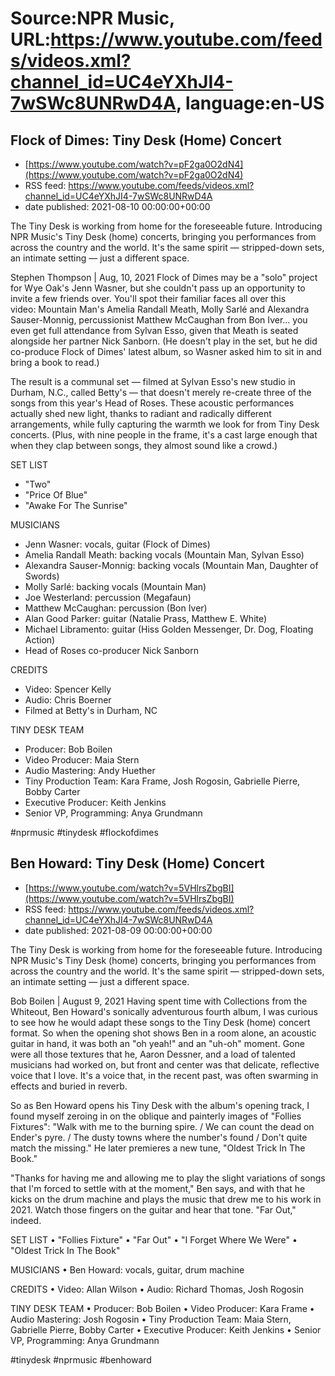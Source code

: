 # Source:NPR Music, URL:https://www.youtube.com/feeds/videos.xml?channel_id=UC4eYXhJI4-7wSWc8UNRwD4A, language:en-US

## Flock of Dimes: Tiny Desk (Home) Concert
 - [https://www.youtube.com/watch?v=pF2ga0O2dN4](https://www.youtube.com/watch?v=pF2ga0O2dN4)
 - RSS feed: https://www.youtube.com/feeds/videos.xml?channel_id=UC4eYXhJI4-7wSWc8UNRwD4A
 - date published: 2021-08-10 00:00:00+00:00

The Tiny Desk is working from home for the foreseeable future. Introducing NPR Music's Tiny Desk (home) concerts, bringing you performances from across the country and the world. It's the same spirit — stripped-down sets, an intimate setting — just a different space.

Stephen Thompson | Aug, 10, 2021
Flock of Dimes may be a "solo" project for Wye Oak's Jenn Wasner, but she couldn't pass up an opportunity to invite a few friends over. You'll spot their familiar faces all over this video: Mountain Man's Amelia Randall Meath, Molly Sarlé and Alexandra Sauser-Monnig, percussionist Matthew McCaughan from Bon Iver... you even get full attendance from Sylvan Esso, given that Meath is seated alongside her partner Nick Sanborn. (He doesn't play in the set, but he did co-produce Flock of Dimes' latest album, so Wasner asked him to sit in and bring a book to read.)

The result is a communal set — filmed at Sylvan Esso's new studio in Durham, N.C., called Betty's — that doesn't merely re-create three of the songs from this year's Head of Roses. These acoustic performances actually shed new light, thanks to radiant and radically different arrangements, while fully capturing the warmth we look for from Tiny Desk concerts. (Plus, with nine people in the frame, it's a cast large enough that when they clap between songs, they almost sound like a crowd.)

SET LIST
* "Two"
* "Price Of Blue"
* "Awake For The Sunrise"

MUSICIANS
* Jenn Wasner: vocals, guitar (Flock of Dimes)
* Amelia Randall Meath: backing vocals (Mountain Man, Sylvan Esso)
* Alexandra Sauser-Monnig: backing vocals (Mountain Man, Daughter of Swords)
* Molly Sarlé: backing vocals (Mountain Man)
* Joe Westerland: percussion (Megafaun)
* Matthew McCaughan: percussion (Bon Iver)
* Alan Good Parker: guitar (Natalie Prass, Matthew E. White)
* Michael Libramento: guitar (Hiss Golden Messenger, Dr. Dog, Floating Action)
* Head of Roses co-producer Nick Sanborn

CREDITS
* Video: Spencer Kelly
* Audio: Chris Boerner
* Filmed at Betty's in Durham, NC

TINY DESK TEAM
* Producer: Bob Boilen
* Video Producer: Maia Stern
* Audio Mastering: Andy Huether
* Tiny Production Team: Kara Frame, Josh Rogosin, Gabrielle Pierre, Bobby Carter
* Executive Producer: Keith Jenkins
* Senior VP, Programming: Anya Grundmann

#nprmusic #tinydesk #flockofdimes

## Ben Howard: Tiny Desk (Home) Concert
 - [https://www.youtube.com/watch?v=5VHlrsZbgBI](https://www.youtube.com/watch?v=5VHlrsZbgBI)
 - RSS feed: https://www.youtube.com/feeds/videos.xml?channel_id=UC4eYXhJI4-7wSWc8UNRwD4A
 - date published: 2021-08-09 00:00:00+00:00

The Tiny Desk is working from home for the foreseeable future. Introducing NPR Music's Tiny Desk (home) concerts, bringing you performances from across the country and the world. It's the same spirit — stripped-down sets, an intimate setting — just a different space.

Bob Boilen | August 9, 2021
Having spent time with Collections from the Whiteout, Ben Howard's sonically adventurous fourth album, I was curious to see how he would adapt these songs to the Tiny Desk (home) concert format. So when the opening shot shows Ben in a room alone, an acoustic guitar in hand, it was both an "oh yeah!" and an "uh-oh" moment. Gone were all those textures that he, Aaron Dessner, and a load of talented musicians had worked on, but front and center was that delicate, reflective voice that I love. It's a voice that, in the recent past, was often swarming in effects and buried in reverb.

So as Ben Howard opens his Tiny Desk with the album's opening track, I found myself zeroing in on the oblique and painterly images of "Follies Fixtures": "Walk with me to the burning spire. / We can count the dеad on Ender's pyre. / The dusty towns whеre the number's found / Don't quite match the missing." He later premieres a new tune, "Oldest Trick In The Book."

"Thanks for having me and allowing me to play the slight variations of songs that I'm forced to settle with at the moment," Ben says, and with that he kicks on the drum machine and plays the music that drew me to his work in 2021. Watch those fingers on the guitar and hear that tone. "Far Out," indeed.

SET LIST
 • "Follies Fixture"
 • "Far Out"
 • "I Forget Where We Were"
 • "Oldest Trick In The Book"

MUSICIANS
 • Ben Howard: vocals, guitar, drum machine

CREDITS
 • Video: Allan Wilson
 • Audio: Richard Thomas, Josh Rogosin

TINY DESK TEAM
 • Producer: Bob Boilen
 • Video Producer: Kara Frame
 • Audio Mastering: Josh Rogosin
 • Tiny Production Team: Maia Stern, Gabrielle Pierre, Bobby Carter
 • Executive Producer: Keith Jenkins
 • Senior VP, Programming: Anya Grundmann

#tinydesk #nprmusic #benhoward


